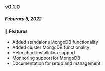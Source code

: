 ### v0.1.0
##### Feburary 5, 2022

#### :tada: Features

- Added standalone MongoDB functionality
- Added cluster MongoDB functionality
- Helm chart installation support
- Monitoring support for MongoDB
- Documentation for setup and management

